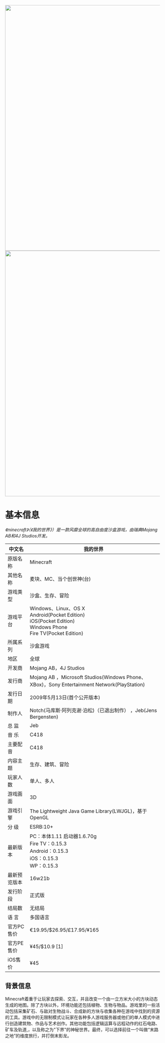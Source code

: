<div align="center" >
<img src="/img/wdsjxb_bg1.jpg" width="800" >  
<img src="/img/wdsjxb_bg2.jpg" width="800" >    
</div>

# 基本信息

*《minecraft》（《我的世界》）是一款风靡全球的高自由度沙盒游戏，由瑞典Mojang AB和4J Studios开发。*

中文名 | 我的世界
-- | -
原版名称 | Minecraft  
其他名称 | 麦块、MC、当个创世神(台)
游戏类型 | 沙盒、生存、冒险
游戏平台 | Windows、Linux、OS X <br/> Android(Pocket Edition) <br/> iOS(Pocket Edition) <br/> Windows Phone <br/> Fire TV(Pocket Edition)
所属系列 | 沙盒游戏
地区 | 全球
开发商 | Mojang AB，4J Studios
发行商 | Mojang AB  ，Microsoft Studios(Windows Phone、XBox)，Sony Entertainment Network(PlayStation)
发行日期 | 2009年5月13日(首个公开版本)
制作人 | Notch(马库斯·阿列克谢·泊松)（已退出制作） ，Jeb(Jens Bergensten)  
总    监 | Jeb
音    乐 | C418
主要配音 | C418
内容主题 | 生存、建筑、冒险
玩家人数 | 单人、多人
游戏画面 | 3D
游戏引擎 | The Lightweight Java Game Library(LWJGL)，基于OpenGL
分    级 | ESRB:10+
最新版本 | PC：本体1.11 启动器1.6.70g  <br/> Fire TV：0.15.3 <br/> Android：0.15.3 <br/> iOS：0.15.3 <br/> WP：0.15.3 
最新预览版本 | 16w21b
发行阶段 | 正式版
结局数 | 无结局
语    言 | 多国语言
官方PC售价 | €19.95/$26.95/£17.95/¥165
官方PE售价 | ¥45/$10.9 [1]
iOS售价 | ¥45

## 背景信息

Minecraft着重于让玩家去探索、交互，并且改变一个由一立方米大小的方块动态生成的地图。除了方块以外，环境功能还包括植物、生物与物品。游戏里的一些活动包括采集矿石、与敌对生物战斗、合成新的方块与收集各种在游戏中找到的资源的工具。游戏中的无限制模式让玩家在各种多人游戏服务器或他们的单人模式中进行创造建筑物、作品与艺术创作。其他功能包括逻辑运算与远程动作的红石电路、矿车及轨道,，以及称之为"下界"的神秘世界。最终，可以选择前往一个叫做“末路之地”的维度旅行，并打倒末影龙。
